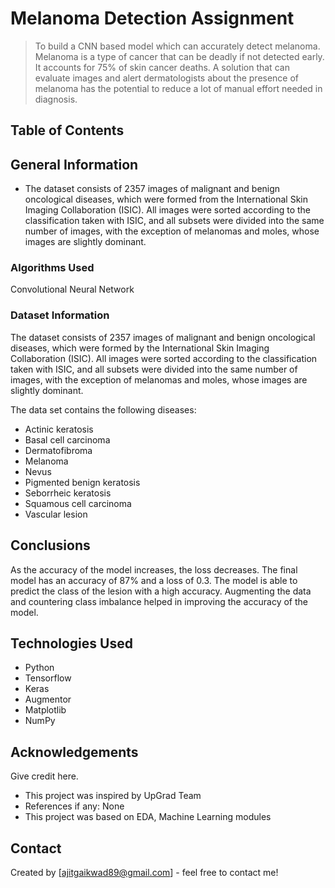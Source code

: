 # Melanoma Detection Assignment
> To build a CNN based model which can accurately detect melanoma. Melanoma is a type of cancer that can be deadly if not detected early. 
It accounts for 75% of skin cancer deaths. A solution that can evaluate images and alert dermatologists about the presence of melanoma has 
the potential to reduce a lot of manual effort needed in diagnosis.

## Table of Contents


## General Information
- The dataset consists of 2357 images of malignant and benign oncological diseases, which were formed from the International Skin Imaging
  Collaboration (ISIC). All images were sorted according to the classification taken with ISIC, and all subsets were divided into the same
  number of images, with the exception of melanomas and moles, whose images are slightly dominant.

### Algorithms Used

Convolutional Neural Network

### Dataset Information

The dataset consists of 2357 images of malignant and benign oncological diseases, which were formed by the International Skin Imaging Collaboration (ISIC). All images were sorted according to the classification taken with ISIC, and all subsets were divided into the same number of images, with the exception of melanomas and moles, whose images are slightly dominant.

The data set contains the following diseases:

- Actinic keratosis
- Basal cell carcinoma
- Dermatofibroma
- Melanoma
- Nevus
- Pigmented benign keratosis
- Seborrheic keratosis
- Squamous cell carcinoma
- Vascular lesion


## Conclusions
As the accuracy of the model increases, the loss decreases. The final model has an accuracy of 87% and a loss of 0.3. The model is able to predict the class of the lesion with a high accuracy.
Augmenting the data and countering class imbalance helped in improving the accuracy of the model.


## Technologies Used
- Python
- Tensorflow
- Keras
- Augmentor
- Matplotlib
- NumPy


## Acknowledgements
Give credit here.
- This project was inspired by UpGrad Team
- References if any: None
- This project was based on EDA, Machine Learning modules


## Contact
Created by [ajitgaikwad89@gmail.com] - feel free to contact me!
